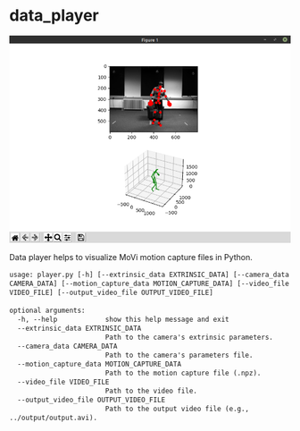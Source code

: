 # data_player
![Motion Capture example](../.github/data_player.png)

Data player helps to visualize MoVi motion capture files in Python.

```
usage: player.py [-h] [--extrinsic_data EXTRINSIC_DATA] [--camera_data CAMERA_DATA] [--motion_capture_data MOTION_CAPTURE_DATA] [--video_file VIDEO_FILE] [--output_video_file OUTPUT_VIDEO_FILE]

optional arguments:
  -h, --help            show this help message and exit
  --extrinsic_data EXTRINSIC_DATA
                        Path to the camera's extrinsic parameters.
  --camera_data CAMERA_DATA
                        Path to the camera's parameters file.
  --motion_capture_data MOTION_CAPTURE_DATA
                        Path to the motion capture file (.npz).
  --video_file VIDEO_FILE
                        Path to the video file.
  --output_video_file OUTPUT_VIDEO_FILE
                        Path to the output video file (e.g., ../output/output.avi).
```
